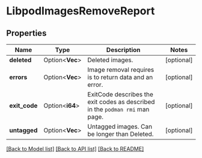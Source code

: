 # LibpodImagesRemoveReport

## Properties

Name | Type | Description | Notes
------------ | ------------- | ------------- | -------------
**deleted** | Option<**Vec<String>**> | Deleted images. | [optional]
**errors** | Option<**Vec<String>**> | Image removal requires is to return data and an error. | [optional]
**exit_code** | Option<**i64**> | ExitCode describes the exit codes as described in the `podman rmi` man page. | [optional]
**untagged** | Option<**Vec<String>**> | Untagged images. Can be longer than Deleted. | [optional]

[[Back to Model list]](../README.md#documentation-for-models) [[Back to API list]](../README.md#documentation-for-api-endpoints) [[Back to README]](../README.md)



